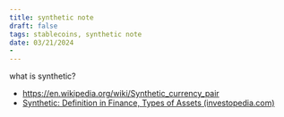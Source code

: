 ```yaml
---
title: synthetic note
draft: false
tags: stablecoins, synthetic note
date: 03/21/2024
- 
--- 
```


what is synthetic? 

- https://en.wikipedia.org/wiki/Synthetic_currency_pair
- [Synthetic: Definition in Finance, Types of Assets (investopedia.com)](https://www.investopedia.com/terms/s/synthetic.asp)